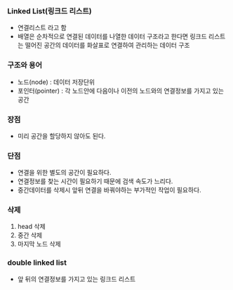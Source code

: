 ### Linked List(링크드 리스트)
- 연결리스트 라고 함
- 배열은 순차적으로 연결된 데이터를 나열한 데이터 구조라고 한다면 링크드 리스트는 떨어진 공간의 데이터를 화살표로 연결하여 관리하는 데이터 구조

### 구조와 용어
- 노드(node) : 데이터 저장단위
- 포인터(pointer) : 각 노드안에 다음이나 이전의 노드와의 연결정보를 가지고 있는 공간

### 장점
- 미리 공간을 할당하지 않아도 된다.

### 단점
- 연결을 위한 별도의 공간이 필요하다.
- 연결정보를 찾는 시간이 필요하기 때문에 검색 속도가 느리다.
- 중간데이터를 삭제시 앞뒤 연결을 바꿔야하는 부가적인 작업이 필요하다.

### 삭제
1. head 삭제
2. 중간 삭제
3. 마지막 노드 삭제

### double linked list
- 앞 뒤의 연결정보를 가지고 있는 링크드 리스트